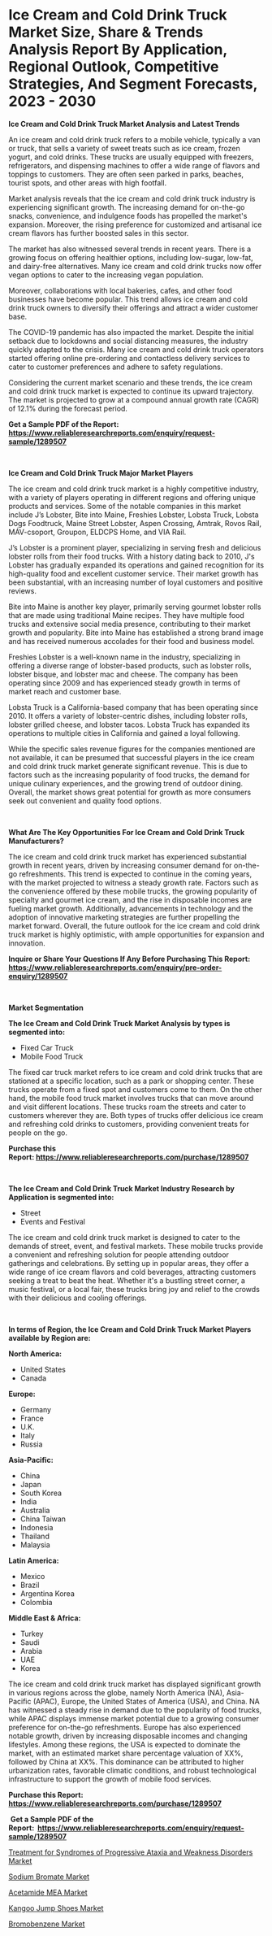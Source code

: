 <p><h1>Ice Cream and Cold Drink Truck Market Size, Share & Trends Analysis Report By Application, Regional Outlook, Competitive Strategies, And Segment Forecasts, 2023 - 2030</h1></p><p><strong>Ice Cream and Cold Drink Truck Market Analysis and Latest Trends</strong></p>
<p><p>An ice cream and cold drink truck refers to a mobile vehicle, typically a van or truck, that sells a variety of sweet treats such as ice cream, frozen yogurt, and cold drinks. These trucks are usually equipped with freezers, refrigerators, and dispensing machines to offer a wide range of flavors and toppings to customers. They are often seen parked in parks, beaches, tourist spots, and other areas with high footfall.</p><p>Market analysis reveals that the ice cream and cold drink truck industry is experiencing significant growth. The increasing demand for on-the-go snacks, convenience, and indulgence foods has propelled the market's expansion. Moreover, the rising preference for customized and artisanal ice cream flavors has further boosted sales in this sector.</p><p>The market has also witnessed several trends in recent years. There is a growing focus on offering healthier options, including low-sugar, low-fat, and dairy-free alternatives. Many ice cream and cold drink trucks now offer vegan options to cater to the increasing vegan population.</p><p>Moreover, collaborations with local bakeries, cafes, and other food businesses have become popular. This trend allows ice cream and cold drink truck owners to diversify their offerings and attract a wider customer base.</p><p>The COVID-19 pandemic has also impacted the market. Despite the initial setback due to lockdowns and social distancing measures, the industry quickly adapted to the crisis. Many ice cream and cold drink truck operators started offering online pre-ordering and contactless delivery services to cater to customer preferences and adhere to safety regulations.</p><p>Considering the current market scenario and these trends, the ice cream and cold drink truck market is expected to continue its upward trajectory. The market is projected to grow at a compound annual growth rate (CAGR) of 12.1% during the forecast period.</p></p>
<p><strong>Get a Sample PDF of the Report:&nbsp; <a href="https://www.reliableresearchreports.com/enquiry/request-sample/1289507">https://www.reliableresearchreports.com/enquiry/request-sample/1289507</a></strong></p>
<p>&nbsp;</p>
<p><strong>Ice Cream and Cold Drink Truck Major Market Players</strong></p>
<p><p>The ice cream and cold drink truck market is a highly competitive industry, with a variety of players operating in different regions and offering unique products and services. Some of the notable companies in this market include J’s Lobster, Bite into Maine, Freshies Lobster, Lobsta Truck, Lobsta Dogs Foodtruck, Maine Street Lobster, Aspen Crossing, Amtrak, Rovos Rail, MÁV-csoport, Groupon, ELDCPS Home, and VIA Rail.</p><p>J’s Lobster is a prominent player, specializing in serving fresh and delicious lobster rolls from their food trucks. With a history dating back to 2010, J's Lobster has gradually expanded its operations and gained recognition for its high-quality food and excellent customer service. Their market growth has been substantial, with an increasing number of loyal customers and positive reviews.</p><p>Bite into Maine is another key player, primarily serving gourmet lobster rolls that are made using traditional Maine recipes. They have multiple food trucks and extensive social media presence, contributing to their market growth and popularity. Bite into Maine has established a strong brand image and has received numerous accolades for their food and business model.</p><p>Freshies Lobster is a well-known name in the industry, specializing in offering a diverse range of lobster-based products, such as lobster rolls, lobster bisque, and lobster mac and cheese. The company has been operating since 2009 and has experienced steady growth in terms of market reach and customer base.</p><p>Lobsta Truck is a California-based company that has been operating since 2010. It offers a variety of lobster-centric dishes, including lobster rolls, lobster grilled cheese, and lobster tacos. Lobsta Truck has expanded its operations to multiple cities in California and gained a loyal following.</p><p>While the specific sales revenue figures for the companies mentioned are not available, it can be presumed that successful players in the ice cream and cold drink truck market generate significant revenue. This is due to factors such as the increasing popularity of food trucks, the demand for unique culinary experiences, and the growing trend of outdoor dining. Overall, the market shows great potential for growth as more consumers seek out convenient and quality food options.</p></p>
<p>&nbsp;</p>
<p><strong>What Are The Key Opportunities For Ice Cream and Cold Drink Truck Manufacturers?</strong></p>
<p><p>The ice cream and cold drink truck market has experienced substantial growth in recent years, driven by increasing consumer demand for on-the-go refreshments. This trend is expected to continue in the coming years, with the market projected to witness a steady growth rate. Factors such as the convenience offered by these mobile trucks, the growing popularity of specialty and gourmet ice cream, and the rise in disposable incomes are fueling market growth. Additionally, advancements in technology and the adoption of innovative marketing strategies are further propelling the market forward. Overall, the future outlook for the ice cream and cold drink truck market is highly optimistic, with ample opportunities for expansion and innovation.</p></p>
<p><strong>Inquire or Share Your Questions If Any Before Purchasing This Report: <a href="https://www.reliableresearchreports.com/enquiry/pre-order-enquiry/1289507">https://www.reliableresearchreports.com/enquiry/pre-order-enquiry/1289507</a></strong></p>
<p>&nbsp;</p>
<p><strong>Market Segmentation</strong></p>
<p><strong>The Ice Cream and Cold Drink Truck Market Analysis by types is segmented into:</strong></p>
<p><ul><li>Fixed Car Truck</li><li>Mobile Food Truck</li></ul></p>
<p><p>The fixed car truck market refers to ice cream and cold drink trucks that are stationed at a specific location, such as a park or shopping center. These trucks operate from a fixed spot and customers come to them. On the other hand, the mobile food truck market involves trucks that can move around and visit different locations. These trucks roam the streets and cater to customers wherever they are. Both types of trucks offer delicious ice cream and refreshing cold drinks to customers, providing convenient treats for people on the go.</p></p>
<p><strong>Purchase this Report:&nbsp;<a href="https://www.reliableresearchreports.com/purchase/1289507">https://www.reliableresearchreports.com/purchase/1289507</a></strong></p>
<p>&nbsp;</p>
<p><strong>The Ice Cream and Cold Drink Truck Market Industry Research by Application is segmented into:</strong></p>
<p><ul><li>Street</li><li>Events and Festival</li></ul></p>
<p><p>The ice cream and cold drink truck market is designed to cater to the demands of street, event, and festival markets. These mobile trucks provide a convenient and refreshing solution for people attending outdoor gatherings and celebrations. By setting up in popular areas, they offer a wide range of ice cream flavors and cold beverages, attracting customers seeking a treat to beat the heat. Whether it's a bustling street corner, a music festival, or a local fair, these trucks bring joy and relief to the crowds with their delicious and cooling offerings.</p></p>
<p>&nbsp;</p>
<p><strong>In terms of Region, the Ice Cream and Cold Drink Truck Market Players available by Region are:</strong></p>
<p>
    <p> <strong> North America: </strong>
        <ul>
            <li>United States</li>
            <li>Canada</li>
        </ul>
        </p> 
    <p> <strong> Europe: </strong>
        <ul>
            <li>Germany</li>
            <li>France</li>
            <li>U.K.</li>
            <li>Italy</li>
            <li>Russia</li>
        </ul>
        </p> 
    <p> <strong> Asia-Pacific: </strong>
        <ul>
            <li>China</li>
            <li>Japan</li>
            <li>South Korea</li>
            <li>India</li>
            <li>Australia</li>
            <li>China Taiwan</li>
            <li>Indonesia</li>
            <li>Thailand</li>
            <li>Malaysia</li>
        </ul>
        </p> 
    <p> <strong> Latin America: </strong>
        <ul>
            <li>Mexico</li>
            <li>Brazil</li>
            <li>Argentina Korea</li>
            <li>Colombia</li>
        </ul>
        </p> 
    <p> <strong> Middle East & Africa: </strong>
        <ul>
            <li>Turkey</li>
            <li>Saudi</li>
            <li>Arabia</li>
            <li>UAE</li>
            <li>Korea</li>
        </ul>
    </p>
    </p>
<p><p>The ice cream and cold drink truck market has displayed significant growth in various regions across the globe, namely North America (NA), Asia-Pacific (APAC), Europe, the United States of America (USA), and China. NA has witnessed a steady rise in demand due to the popularity of food trucks, while APAC displays immense market potential due to a growing consumer preference for on-the-go refreshments. Europe has also experienced notable growth, driven by increasing disposable incomes and changing lifestyles. Among these regions, the USA is expected to dominate the market, with an estimated market share percentage valuation of XX%, followed by China at XX%. This dominance can be attributed to higher urbanization rates, favorable climatic conditions, and robust technological infrastructure to support the growth of mobile food services.</p></p>
<p><strong>Purchase this Report: <a href="https://www.reliableresearchreports.com/purchase/1289507">https://www.reliableresearchreports.com/purchase/1289507</a></strong></p>
<p>&nbsp;<strong>Get a Sample PDF of the Report:&nbsp;&nbsp;<a href="https://www.reliableresearchreports.com/enquiry/request-sample/1289507">https://www.reliableresearchreports.com/enquiry/request-sample/1289507</a></strong></p>
<p><strong></strong></p>
<p><p><a href="https://github.com/mahnoor2003/Market-Research-Report-List-1/blob/main/treatment-for-syndromes-of-progressive-ataxia-and-weakness-disorders-market.md">Treatment for Syndromes of Progressive Ataxia and Weakness Disorders Market</a></p><p><a href="https://github.com/abdelrhmankishk22/Market-Research-Report-List-1/blob/main/sodium-bromate-market.md">Sodium Bromate Market</a></p><p><a href="https://medium.com/@rachelyoung56/acetamide-mea-market-analysis-its-cagr-market-segmentation-and-global-industry-overview-8d55f94c85c2">Acetamide MEA Market</a></p><p><a href="https://www.linkedin.com/pulse/kangoo-jump-shoes-market-insights-players-forecast-n2wue/">Kangoo Jump Shoes Market</a></p><p><a href="https://medium.com/@beverlychen69/bromobenzene-market-the-key-to-successful-business-strategy-forecast-till-2030-46b9fbde071d">Bromobenzene Market</a></p></p>